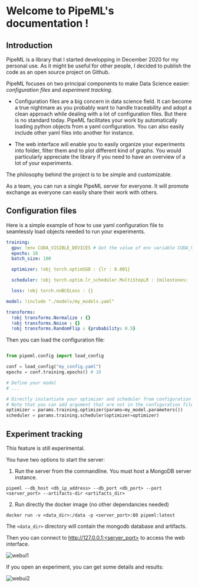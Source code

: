 # Welcome to PipeML's documentation !

## Introduction

PipeML is a library that I started developping in December 2020 for my personal use.
As it might be useful for other people, I decided to publish the code as an open source project on Github.

PipeML focuses on two principal components to make Data Science easier: *configuration files* and *experiment tracking*.

- Configuration files are a big concern in data science field. It can become a true nightmare as you probably want to handle traceability and adopt a clean approach while dealing with a lot of configuration files. But there is no standard today. PipeML facilitates your work by automatically loading python objects from a yaml configuration. You can also easily include other yaml files into another for instance.

- The web interface will enable you to easily organize your experiments into folder, filter them and to plot different kind of graphs. You would particularly appreciate the library if you need to have an overview of a lot of your experiments.

The philosophy behind the project is to be simple and customizable.

As a team, you can run a single PipeML server for everyone. It will promote exchange as everyone can easily share their work with others.

## Configuration files

Here is a simple example of how to use yaml configuration file to seamlessly load objects needed to run your experiments.
  
```yaml
training:
  gpu: !env CUDA_VISIBLE_DEVICES # Get the value of env variable CUDA_VISIBLE_DEVICES
  epochs: 18
  batch_size: 100

  optimizer: !obj torch.optimSGD : {lr : 0.001}

  scheduler: !obj torch.optim.lr_scheduler.MultiStepLR : {milestones: [2, 6, 10, 14]}

  loss: !obj torch.nnBCELoss : {}

model: !include "./models/my_models.yaml"

transforms:
  !obj transforms.Normalize : {}
  !obj transforms.Noise : {}
  !obj transforms.RandomFlip : {probability: 0.5}
```

Then you can load the configuration file:

```python

from pipeml.config import load_config

conf = load_config("my_config.yaml")
epochs = conf.training.epochs() # 18

# Define your model
# ...

# Directly instantiate your optimizer and scheduler from configuration
# Note that you can add argument that are not in the configuration file
optimizer = params.training.optimizer(params=my_model.parameters()) 
scheduler = params.training.scheduler(optimizer=optimizer)
```

## Experiment tracking

This feature is still experimental.

You have two options to start the server:

1. Run the server from the commandline. You must host a MongoDB server instance.

```
pipeml --db_host <db_ip_address> --db_port <db_port> --port <server_port> --artifacts-dir <artifacts_dir>
```

2. Run directly the docker image (no other dependancies needed) 

```
docker run -v <data_dir>:/data -p <server_port>:80 pipeml:latest
```

The `<data_dir>` directory will contain the mongodb database and artifacts.

Then you can connect to http://127.0.0.1:<server_port> to access the web interface.

![webui1](https://github.com/Scotchy/PipeML/blob/main/docs/images/gui1.png)

If you open an experiment, you can get some details and results:

![webui2](https://github.com/Scotchy/PipeML/blob/main/docs/images/gui2.png)
